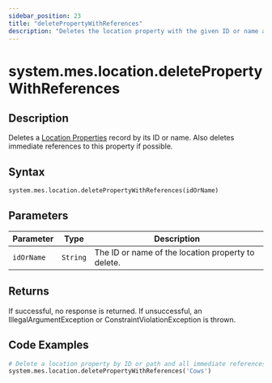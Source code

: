 ```yaml
---
sidebar_position: 23
title: "deletePropertyWithReferences"
description: "Deletes the location property with the given ID or name and any immediate references to this property if possible."
---
```


# system.mes.location.deletePropertyWithReferences

## Description

Deletes a [Location Properties](../../data-model/location-model/location-property) record by its ID or name. 
Also deletes immediate references to this property if possible.

## Syntax
```python
system.mes.location.deletePropertyWithReferences(idOrName)
```

## Parameters

| Parameter  | Type     | Description                                        |
|------------|----------|----------------------------------------------------|
| `idOrName` | `String` | The ID or name of the location property to delete. |

## Returns

If successful, no response is returned. If unsuccessful, an IllegalArgumentException or ConstraintViolationException is thrown.

## Code Examples

```python
# Delete a location property by ID or path and all immediate references
system.mes.location.deletePropertyWithReferences('Cows')
```